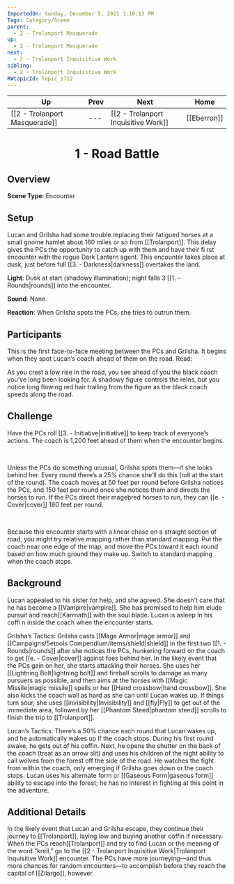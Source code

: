 ```yaml
---
ImportedOn: Sunday, December 5, 2021 1:10:13 PM
Tags: Category/Scene
parent:
  - 2 - Trolanport Masquerade
up:
  - 2 - Trolanport Masquerade
next:
  - 2 - Trolanport Inquisitive Work
sibling:
  - 2 - Trolanport Inquisitive Work
RWtopicId: Topic_1712
---
```


| Up | Prev | Next | Home |
|----|------|------|------|
| [[2 - Trolanport Masquerade]] | --- | [[2 - Trolanport Inquisitive Work]] | [[Eberron]] |

# <center>1 - Road Battle</center>

## Overview

**Scene Type**: Encounter

## Setup

Lucan and Grilsha had some trouble replacing their fatigued horses at a small gnome hamlet about 160 miles or so from [[Trolanport]]. This delay gives the PCs the opportunity to catch up with them and have their fi rst encounter with the rogue Dark Lantern agent. This encounter takes place at dusk, just before full [[3. - Darkness|darkness]] overtakes the land.

**Light**: Dusk at start (shadowy illumination); night falls 3 [[1. - Rounds|rounds]] into the encounter.

**Sound**: None.

**Reaction**: When Grilsha spots the PCs, she tries to outrun them.

## Participants

This is the first face-to-face meeting between the PCs and Grilsha. It begins when they spot Lucan’s coach ahead of them on the road. Read:

As you crest a low rise in the road, you see ahead of you the black coach you’ve long been looking for. A shadowy figure controls the reins, but you notice long flowing red hair trailing from the figure as the black coach speeds along the road.

## Challenge

Have the PCs roll [[3. - Initiative|initiative]] to keep track of everyone’s actions. The coach is 1,200 feet ahead of them when the encounter begins.

 

Unless the PCs do something unusual, Grilsha spots them—if she looks behind her. Every round there’s a 25% chance she’ll do this (roll at the start of the round). The coach moves at 50 feet per round before Grilsha notices the PCs, and 150 feet per round once she notices them and directs the horses to run. If the PCs direct their magebred horses to run, they can [[e. - Cover|cover]] 180 feet per round.

 

Because this encounter starts with a linear chase on a straight section of road, you might try relative mapping rather than standard mapping. Put the coach near one edge of the map, and move the PCs toward it each round based on how much ground they make up. Switch to standard mapping when the coach stops.

## Background

Lucan appealed to his sister for help, and she agreed. She doesn’t care that he has become a [[Vampire|vampire]]. She has promised to help him elude pursuit and reach[[Karrnath]] with the soul blade. Lucan is asleep in his coffi n inside the coach when the encounter starts.

Grilsha’s Tactics: Grilsha casts [[Mage Armor|mage armor]] and [[Campaigns/5etools Compendium/items/shield|shield]] in the first two [[1. - Rounds|rounds]] after she notices the PCs, hunkering forward on the coach to get [[e. - Cover|cover]] against foes behind her. In the likely event that the PCs gain on her, she starts attacking their horses. She uses her [[Lightning Bolt|lightning bolt]] and fireball scrolls to damage as many pursuers as possible, and then aims at the horses with [[Magic Missile|magic missile]] spells or her [[Hand crossbow|hand crossbow]]. She also kicks the coach wall as hard as she can until Lucan wakes up. If things turn sour, she uses [[invisibility|Invisibility]] and [[fly|Fly]] to get out of the immediate area, followed by her [[Phantom Steed|phantom steed]] scrolls to finish the trip to [[Trolanport]].

Lucan’s Tactics: There’s a 50% chance each round that Lucan wakes up, and he automatically wakes up if the coach stops. During his first round awake, he gets out of his coffin. Next, he opens the shutter on the back of the coach (treat as an arrow slit) and uses his children of the night ability to call wolves from the forest off the side of the road. He watches the fight from within the coach, only emerging if Grilsha goes down or the coach stops. Lucan uses his alternate form or [[Gaseous Form|gaseous form]] ability to escape into the forest; he has no interest in fighting at this point in the adventure.

## Additional Details

In the likely event that Lucan and Grilsha escape, they continue their journey to [[Trolanport]], laying low and buying another coffin if necessary. When the PCs reach[[Trolanport]] and try to find Lucan or the meaning of the word “krell,” go to the [[2 - Trolanport Inquisitive Work|Trolanport Inquisitive Work]] encounter. The PCs have more journeying—and thus more chances for random encounters—to accomplish before they reach the capital of [[Zilargo]], however.
